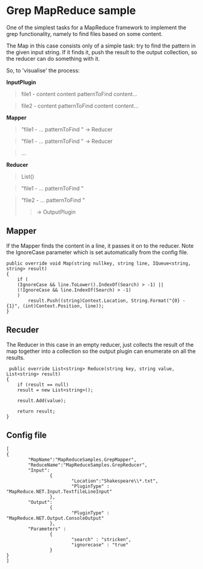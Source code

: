 # Grep MapReduce sample #

One of the simplest tasks for a MapReduce framework to implement the grep functionality, namely to find files based on some content.

The Map in this case consists only of a simple task: try to find the pattern in the given input string. If it finds it, push the result to the output collection, so the reducer can do something with it.

So, to 'visualise' the process:

**InputPlugin**

> file1 - content content patternToFind content...

> file2 - content patternToFind content content...

**Mapper**

> "file1 - … patternToFind " -> Reducer

> "file1 - … patternToFind " -> Reducer

> …

**Reducer**
> List()

> "file1 - … patternToFind "

> "file2 - … patternToFind "
> > -> OutputPlugin

## Mapper ##
If the Mapper finds the content in a line, it passes it on to the reducer. Note the IgnoreCase parameter which is set automatically from the config file.

```
public override void Map(string nullkey, string line, IQueue<string, string> result)
{
    if (
	(IgnoreCase && line.ToLower().IndexOf(Search) > -1) ||
	(!IgnoreCase && line.IndexOf(Search) > -1)
    )
    	result.Push((string)Context.Location, String.Format("{0} - {1}", (int)Context.Position, line));
}
```

## Recuder ##

The Reducer in this case in an empty reducer, just collects the result of the map together into a collection so the output plugin can enumerate on all the results.

```
 public override List<string> Reduce(string key, string value, List<string> result)
{
    if (result == null)
	result = new List<string>();

    result.Add(value);

    return result;
}
```

## Config file ##
```
[
{
        "MapName":"MapReduceSamples.GrepMapper", 
        "ReduceName":"MapReduceSamples.GrepReducer",
        "Input":
                {
                        "Location":"Shakespeare\\*.txt", 
                        "PluginType" : "MapReduce.NET.Input.TextfileLineInput"
                },
        "Output":
                {
                        "PluginType" : "MapReduce.NET.Output.ConsoleOutput"
                },
        "Parameters" : 
                {
                        "search" : "stricken",
                        "ignorecase" : "true"
                }
}
]
```